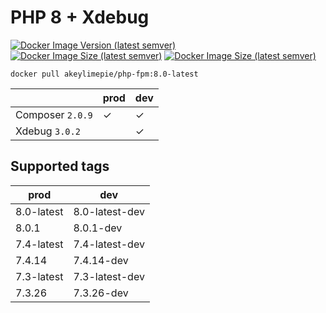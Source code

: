 # PHP 8 + Xdebug

[![Docker Image Version (latest semver)](https://img.shields.io/docker/v/akeylimepie/php-fpm?sort=semver)](https://hub.docker.com/r/akeylimepie/nginx)
[![Docker Image Size (latest semver)](https://img.shields.io/docker/image-size/akeylimepie/php-fpm?sort=semver)](https://hub.docker.com/r/akeylimepie/nginx)
[![Docker Image Size (latest semver)](https://img.shields.io/docker/pulls/akeylimepie/php-fpm)](https://hub.docker.com/r/akeylimepie/nginx)

```
docker pull akeylimepie/php-fpm:8.0-latest
```

| | prod | dev |
| --- | --- | --- |
| Composer `2.0.9` | &check; | &check; |
| Xdebug `3.0.2` |  | &check; |

## Supported tags

| prod | dev |
| --- | --- |
| 8.0-latest | 8.0-latest-dev |
| 8.0.1 | 8.0.1-dev |
| 7.4-latest | 7.4-latest-dev |
| 7.4.14 | 7.4.14-dev |
| 7.3-latest | 7.3-latest-dev |
| 7.3.26 | 7.3.26-dev |

